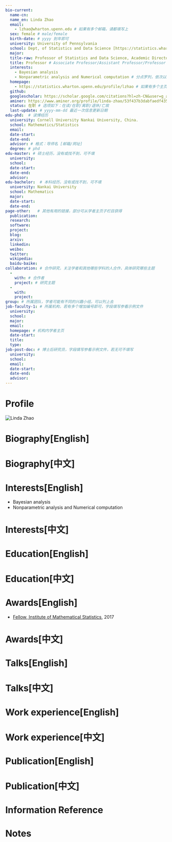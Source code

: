 ```yaml
---
bio-current:
  name-cn: 
  name_en: Linda Zhao
  email: 
    - lzhao@wharton.upenn.edu # 如果有多个邮箱，请都填写上
  sex: female # male/female
  birth-date: # yyyy 到年即可
  university: University of Pennsylvania 
  school: Dept, of Statistics and Data Science [https://statistics.wharton.upenn.edu/] # 格式：学院名称[学院官网链接]
  major: 
  title-raw: Professor of Statistics and Data Science, Academic Director of the Dual Master's Degree in Statistics# 主页原始字符串
  title: Professor # Associate Professor/Assistant Professor/Professor
  interests: 
    - Bayesian analysis
    - Nonparametric analysis and Numerical computation # 分点罗列，依次以 ‘-’ 开头
  homepage: 
    - https://statistics.wharton.upenn.edu/profile/lzhao # 如果有多个主页，请都填写上
  github: 
  googlescholar: https://scholar.google.com/citations?hl=zh-CN&user=g_aM9xcAAAAJ
  aminer: https://www.aminer.org/profile/linda-zhao/53f437b3dabfaedf4358b8bc # 从这里查找 https://www.aminer.org/search/person
  status: 在职 # 选项如下：在读/在职/离职/退休/亡故
  last-update: # yyyy-mm-dd 最近一次信息更新日期
edu-phd:  # 读博经历
  university: Cornell University Nankai University, China.
  school: Mathematics/Statistics
  email: 
  date-start: 
  date-end: 
  advisor: # 格式：导师名 [邮箱/网址]
  degree: # phd
edu-master: # 硕士经历，没有或找不到，可不填
  university: 
  school: 
  date-start: 
  date-end: 
  advisor:
edu-bachelor:  # 本科经历，没有或找不到，可不填
  university: Nankai University
  school: Mathematics
  major: 
  date-start: 
  date-end: 
page-other:   # 其他有用的链接，部分可从学者主页子栏目获得
  publication: 
  research: 
  software: 
  project: 
  blog: 
  arxiv: 
  linkedin: 
  weibo:
  twitter:
  wikipedia:
  baidu-baike:
collaboration: # 合作研究，关注学者和其他哪些学科的人合作，具体研究哪些主题
  - 
    with: # 合作者
    project: # 研究主题
  - 
    with: 
    project: 
group: # 所属团队，学者可能有不同的兴趣小组，可以列上去
job-faculty-1: # 所属机构，若有多个增加编号即可，字段填写参看示例文件
  university: 
  school: 
  major: 
  email: 
  homepage: # 机构内学者主页
  date-start: 
  title: 
  type: 
job-post-doc: # 博士后研究员，字段填写参看示例文件，若无可不填写
  university: 
  school: 
  email: 
  date-start: 
  date-end: 
  advisor: 
---
```


# Profile

![Linda Zhao](https://faculty.wharton.upenn.edu/wp-content/uploads/2012/04/Lzhao.gif)

# Biography[English]

# Biography[中文]

# Interests[English]
  - Bayesian analysis
  - Nonparametric analysis and Numerical computation
# Interests[中文]

# Education[English]

# Education[中文]

# Awards[English]
  - [Fellow, Institute of Mathematical Statistics](http://bulletin.imstat.org/2017/05/2017-ims-fellows/), 2017
# Awards[中文]

# Talks[English]

# Talks[中文]

# Work experience[English]

# Work experience[中文]

# Publication[English]

# Publication[中文]

# Information Reference

# Notes